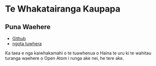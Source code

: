 # Te Whakatairanga Kaupapa

## Puna Waehere

* [Github](https://github.com/3TiSite)
* [ngota tuwhera](https://atomgit.com/orgs/3ti)

Ka taea e nga kaiwhakamahi o te tuawhenua o Haina te uru ki te wahitau turanga waehere o Open Atom i runga ake nei, he tere ake.
